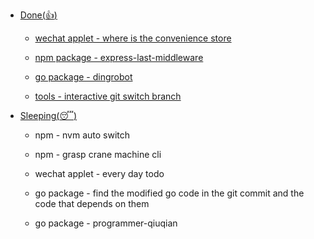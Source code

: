 
*   [Done(:thumbsup:)](#donethumbsup)

	* [wechat applet - where is the convenience store](https://github.com/royeo/weapp-store)
	
	* [npm package - express-last-middleware](https://github.com/royeo/express-last-middleware)

	* [go package - dingrobot](https://github.com/royeo/dingrobot)

    * [tools - interactive git switch branch](https://github.com/royeo/git-checkout-branch)

*   [Sleeping(:sleeping:)](#sleepingsleeping)

	* npm - nvm auto switch
	
	* npm - grasp crane machine cli
	
	* wechat applet - every day todo

	* go package - find the modified go code in the git commit and the code that depends on them
	
    * go package - programmer-qiuqian 

